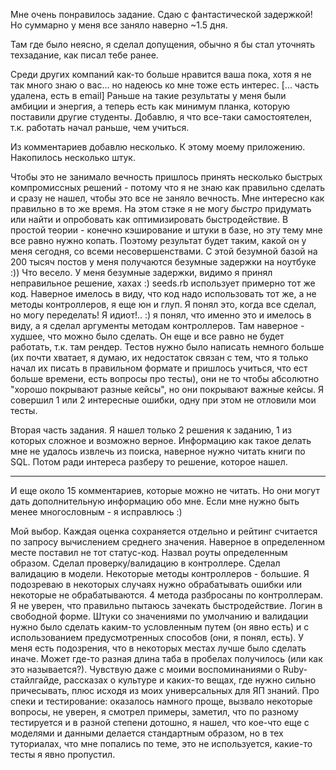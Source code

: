 Мне очень понравилось задание.
Сдаю с фантастической задержкой!
Но суммарно у меня все заняло наверно ~1.5 дня.

Там где было неясно, я сделал допущения, обычно я бы стал уточнять техзадание, как писал тебе ранее.

Среди других компаний как-то больше нравится ваша пока, хотя я не так много знаю о вас... но надеюсь ко мне тоже есть интерес.
\[... часть удалена, есть в email\] Раньше на такие результаты у меня были амбиции и энергия, а теперь есть как минимум планка, которую поставили другие студенты. Добавлю, я что все-таки самостоятелен, т.к. работать начал раньше, чем учиться.

Из комментариев добавлю несколько. К этому моему приложению. Накопилось несколько штук.

Чтобы это не занимало вечность пришлось принять несколько быстрых компромиссных решений - потому что я не знаю как правильно сделать и сразу не нашел, чтобы это все не заняло вечность. Мне интересно как правильно в то же время.
На этом стэке я не могу *быстро* придумать или найти и опробовать как оптимизировать быстродействие. В простой теории - конечно кэширование и штуки в базе, но эту тему мне все равно нужно копать. Поэтому результат будет таким, какой он у меня сегодня, со всеми несовершенствами. С этой безумной базой на 200 тысяч постов у меня получаются безумные задержки на ноутбуке :)) Что весело. У меня безумные задержки, видимо я принял неправильное решение, хахах :)
seeds.rb использует примерно тот же код.
Наверное имелось в виду, что код надо использовать тот же, а не методы контроллеров, я еще юн и глуп. Я понял это, когда все сделал, но могу переделать!
Я идиот!.. :) я понял, что именно это и имелось в виду, а я сделал аргументы методам контроллеров. Там наверное - худшее, что можно было сделать. Он еще и все равно не будет работать, т.к. там рендер.
Тестов нужно было написать немного больше (их почти хватает, я думаю, их недостаток связан с тем, что я только начал их писать в правильном формате и пришлось учиться, что ест больше времени, есть вопросы про тесты), они не то чтобы абсолютно "хорошо покрывают разные кейсы", но они покрывают важные кейсы.
Я совершил 1 или 2 интересные ошибки, одну при этом не отловили мои тесты.

Вторая часть задания. Я нашел только 2 решения к заданию, 1 из которых сложное и возможно верное. Информацию как такое делать мне не удалось извлечь из поиска, наверное нужно читать книги по SQL. Потом ради интереса разберу то решение, которое нашел.

---

И еще около 15 комментариев, которые можно не читать.
Но они могут дать дополнительную информацию обо мне.
Если мне нужно быть менее многословным - я исправлюсь :)

Мой выбор. Каждая оценка сохраняется отдельно и рейтинг считается по запросу вычислением среднего значения.
Наверное в определенном месте поставил не тот статус-код.
Назвал роуты определенным образом.
Сделал проверку/валидацию в контроллере.
Сделал валидацию в модели.
Некоторые методы контроллеров - большие.
Я подозреваю в некоторых случаях нужно обрабатывать ошибки или некоторые не обрабатываются.
4 метода разбросаны по контроллерам.
Я не уверен, что правильно пытаюсь зачекать быстродействие.
Логин в свободной форме.
Штуки со значениями по умолчанию и валидации нужно было сделать каким-то условленным путем (он явно есть) и с использованием предусмотренных способов (они, я понял, есть).
У меня есть подозрения, что в некоторых местах лучше было сделать иначе.
Может где-то разная длина таба в пробелах получилось (или как это называется?).
Чувствую даже с моими воспоминаниями о Ruby-стайлгайде, рассказах о культуре и каких-то вещах, где нужно сильно причесывать, плюс исходя из моих универсальных для ЯП знаний.
Про спеки и тестирование: оказалось намного проще, вызвало некоторые вопросы, не уверен, я смотрел примеры, заметил, что по разному тестируется и в разной степени дотошно, я нашел, что кое-что еще с моделями и данными делается стандартным образом, но в тех туториалах, что мне попались по теме, это не используется, какие-то тесты я явно пропустил.
